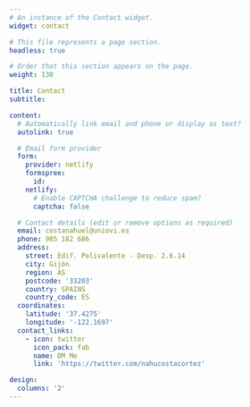 ```yaml
---
# An instance of the Contact widget.
widget: contact

# This file represents a page section.
headless: true

# Order that this section appears on the page.
weight: 130

title: Contact
subtitle:

content:
  # Automatically link email and phone or display as text?
  autolink: true

  # Email form provider
  form:
    provider: netlify
    formspree:
      id:
    netlify:
      # Enable CAPTCHA challenge to reduce spam?
      captcha: false

  # Contact details (edit or remove options as required)
  email: costanahuel@uniovi.es
  phone: 985 182 686
  address:
    street: Edif. Polivalente - Desp. 2.6.14
    city: Gijón
    region: AS
    postcode: '33203'
    country: SPAINS
    country_code: ES
  coordinates:
    latitude: '37.4275'
    longitude: '-122.1697'
  contact_links:
    - icon: twitter
      icon_pack: fab
      name: DM Me
      link: 'https://twitter.com/nahucostacortez'

design:
  columns: '2'
---
```

